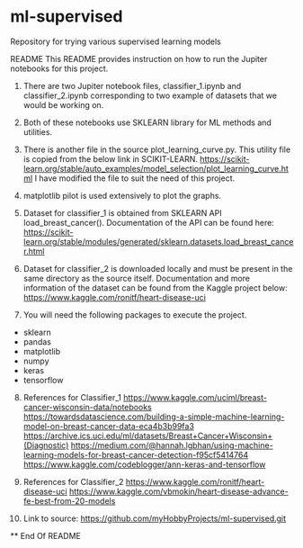 # ml-supervised
Repository for trying various supervised learning models

README
This README provides instruction on how to run the Jupiter notebooks for this project.

1. There are two Jupiter notebook files, classifier_1.ipynb and classifier_2.ipynb corresponding to two example of datasets that we would be working on.

2. Both of these notebooks use SKLEARN library for ML methods and utilities.

3. There is another file in the source plot_learning_curve.py. This utility file is copied from the below link in SCIKIT-LEARN.
https://scikit-learn.org/stable/auto_examples/model_selection/plot_learning_curve.html
I have modified the file to suit the need of this project.

4. matplotlib pilot is used extensively to plot the graphs.

5. Dataset for classifier_1 is obtained from SKLEARN API load_breast_cancer(). Documentation of the API can be found here:
https://scikit-learn.org/stable/modules/generated/sklearn.datasets.load_breast_cancer.html

6. Dataset for classifier_2 is downloaded locally and must be present in the same directory as the source itself. Documentation and more information of the dataset can be found from the Kaggle project below:
https://www.kaggle.com/ronitf/heart-disease-uci

7. You will need the following packages to execute the project.
  - sklearn
  - pandas
  - matplotlib
  - numpy
  - keras
  - tensorflow

8. References for Classifier_1
 https://www.kaggle.com/uciml/breast-cancer-wisconsin-data/notebooks
 https://towardsdatascience.com/building-a-simple-machine-learning-model-on-breast-cancer-data-eca4b3b99fa3
 https://archive.ics.uci.edu/ml/datasets/Breast+Cancer+Wisconsin+(Diagnostic)
 https://medium.com/@hannah.lgbhan/using-machine-learning-models-for-breast-cancer-detection-f95cf5414764
 https://www.kaggle.com/codeblogger/ann-keras-and-tensorflow

9. References for Classifier_2
 https://www.kaggle.com/ronitf/heart-disease-uci
 https://www.kaggle.com/vbmokin/heart-disease-advance-fe-best-from-20-models

10. Link to source:
https://github.com/myHobbyProjects/ml-supervised.git

** End Of README

